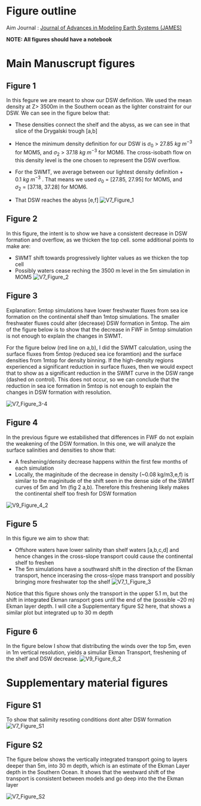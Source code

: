 # Figure outline

Aim Journal : [Journal of Advances in Modeling Earth Systems (JAMES)](https://agupubs.onlinelibrary.wiley.com/journal/19422466/journal-metrics)


**NOTE: All figures should have a notebook**
# Main Manuscrupt figures

## Figure 1 
In this fegure we are meant to show our DSW definition. We used the mean density at Z> 3500m in the Southern ocean as the lighter constraint for our DSW. We can see in the figure below that:
- These densities connect the shelf and the abyss, as we can see in that slice of the Drygalski trough [a,b]

- Hence the minimum density definition for our DSW is $\sigma_0\ >\ 27.85\ kg \ m^{-3}$ for MOM5, and  $\sigma_2\ >\ 37.18\ kg \ m^{-3}$ for MOM6. The cross-isobath flow on this density level is the one chosen to represent the DSW overflow.
- For the SWMT, we average between our lightest density definition + $0.1\  kg \ m^{-3}$ . That means we used
$\sigma_0\ =\ [27.85,\ 27.95]$ for MOM5, and $\sigma_2\ =\ [37.18,\ 37.28]$ for MOM6.
- That DSW  reaches the abyss [e,f]
![V7_Figure_1](https://github.com/user-attachments/assets/a9525ec2-0186-43e7-9363-e9039e84bd8b)


## Figure 2
In this figure, the intent is to show we have a consistent decrease in DSW formation and overflow, as we thicken the top cell. some additional points to make are:

- SWMT shift towards progressively lighter values as we thicken the top cell
- Possibly waters cease reching the 3500 m level in the 5m simulation in MOM5
![V7_Figure_2](https://github.com/user-attachments/assets/1d359bfd-3fcf-41b8-8477-8ffb3fe5bf5d)


## Figure 3
Explanation: 5mtop simulations have lower freshwater fluxes from sea ice formation on the continental shelf than 1mtop simulations. The smaller freshwater fluxes could alter (decrease) DSW formation in 5mtop. The aim of the figure below is to show that the decrease in FWF in 5mtop simulation is not enough to explain the changes in SWMT.

For the figure below (red line on a,b), I did the SWMT calculation, using the surface fluxes from 5mtop (reduced sea ice foramtion) and the surface densities from 1mtop for density binning. If the high-density regions experienced a significant reduction in surface fluxes, then we would expect that to show as a significant reduction in the SWMT curve in the DSW range (dashed on control). This does not occur, so we can conclude that the reduction in sea ice formation in 5mtop is not enough to explain the changes in DSW formation with resolution.

![V7_Figure_3-4](https://github.com/user-attachments/assets/00b7ae19-7ea0-4f6f-b0e9-d036158bb7b0)

## Figure 4
In the previous figure we estabilished that differences in FWF do not explain the weakening of the DSW formation. In this one, we will analyze the surface salinities and densities to show that:
- A freshening/density decrease happens within the first few months of each simulation
- Locally, the maginitude of the decrease in density (~0.08 kg/m3,e,f) is similar to the maginitude of the shift seen in the dense side of the SWMT curves of 5m and 1m (fig 2 a,b). Therefore this freshening likely makes the continental shelf too fresh for DSW formation


![V9_Figure_4_2](https://github.com/user-attachments/assets/cfa241be-3545-4317-9d4b-279368a31f9c)

## Figure 5

In this figure we aim to show that:
- Offshore waters have lower salinity than shelf waters [a,b,c,d] and hence changes in the cross-slope transport could cause the continental shelf to freshen
- The 5m simulations have a southward shift in the direction of the Ekman transport, hence incerasing the cross-slope mass transport and possibly bringing more freshwater top the shelf
![V7_1_Figure_3](https://github.com/user-attachments/assets/b975a5da-c95e-4347-a76f-2d2762f544ff)

  
Notice that this figure shows only the transport in the upper 5.1 m, but the shift in integrated Ekman ransport goes until the end of the (possible ~20 m) Ekman layer depth. I will cite a Supplementary figure S2 here, that shows a similar plot but integrated up to 30 m depth

## Figure 6
In the figure below I show that distributing the winds over the top 5m, even in 1m vertical resolution, yields a simuliar Ekman Transport, freshening of the shelf and DSW decrease.
![V9_Figure_6_2](https://github.com/user-attachments/assets/f400ed51-f501-4d5a-b594-361104e983db)


# Supplementary material figures

## Figure S1
To show that salimity resoting conditions dont alter DSW formation
![V7_Figure_S1](https://github.com/user-attachments/assets/76bed3c1-02b5-434a-9bfd-54464eb45b84)

## Figure S2
The figure below shows the vertically integrated transport going to layers deeper than 5m, into 30 m depth, which is an estimate of the Ekman Layer depth in the Southern Ocean. It shows that the westward shift of the transport is consistent between models and go deep into the the Ekman layer

![V7_Figure_S2](https://github.com/user-attachments/assets/0bf1ccde-4692-4172-9b48-162b9131f40d)




